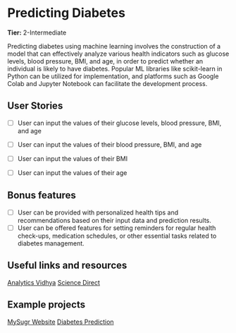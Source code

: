# Predicting Diabetes

**Tier:** 2-Intermediate


Predicting diabetes using machine learning involves the construction of a model that can effectively analyze various health indicators such as glucose levels, blood pressure, BMI, and age, in order to predict whether an individual is likely to have diabetes. 
Popular ML libraries like scikit-learn in Python can be utilized for implementation, and platforms such as Google Colab and Jupyter Notebook can facilitate the development process.

## User Stories

-   [ ] User can input the values of their glucose levels, blood pressure, BMI, and age
-   [ ] User can input the values of their blood pressure, BMI, and age
-   [ ] User can input the values of their BMI
-   [ ] User can input the values of their age


## Bonus features

-   [ ] User can be provided with personalized health tips and recommendations based on their input data and prediction results. 
-   [ ] User can be offered features for setting reminders for regular health check-ups, medication schedules, or other essential tasks related to diabetes management. 

## Useful links and resources

[Analytics Vidhya](https://www.analyticsvidhya.com/blog/2022/01/diabetes-prediction-using-machine-learning/)
[Science Direct](https://www.sciencedirect.com/science/article/pii/S1877050920300557)

## Example projects

[MySugr Website](https://www.mysugr.com/en/)
[Diabetes Prediction](https://github.com/Aditya-Mankar/Diabetes-Prediction)